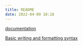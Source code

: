 ```yaml
---
title: README
date: 2022-04-09 10:18
---
```

[documentation](https://docs.github.com/categories/github-pages-basics/)

[Basic writing and formatting syntax](https://docs.github.com/en/github/writing-on-github/getting-started-with-writing-and-formatting-on-github/basic-writing-and-formatting-syntax)